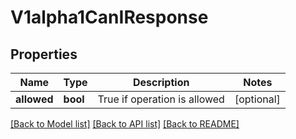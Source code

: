 # V1alpha1CanIResponse

## Properties
Name | Type | Description | Notes
------------ | ------------- | ------------- | -------------
**allowed** | **bool** | True if operation is allowed | [optional] 

[[Back to Model list]](../README.md#documentation-for-models) [[Back to API list]](../README.md#documentation-for-api-endpoints) [[Back to README]](../README.md)


